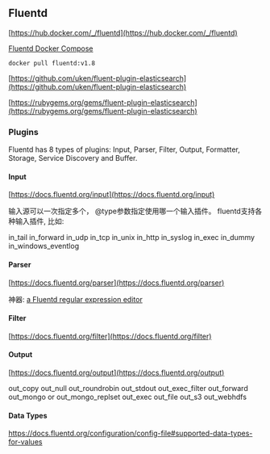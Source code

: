 ## Fluentd

[https://hub.docker.com/_/fluentd](https://hub.docker.com/_/fluentd)

[Fluentd Docker Compose](https://docs.fluentd.org/container-deployment/docker-compose)

```
docker pull fluentd:v1.8
```

[https://github.com/uken/fluent-plugin-elasticsearch](https://github.com/uken/fluent-plugin-elasticsearch)

[https://rubygems.org/gems/fluent-plugin-elasticsearch](https://rubygems.org/gems/fluent-plugin-elasticsearch)

### Plugins
Fluentd has 8 types of plugins: 
Input, Parser, Filter, Output, Formatter, Storage, Service Discovery and Buffer. 


#### Input

[https://docs.fluentd.org/input](https://docs.fluentd.org/input)

输入源可以一次指定多个， @type参数指定使用哪一个输入插件。
fluentd支持各种输入插件, 比如:

in_tail
in_forward
in_udp
in_tcp
in_unix
in_http
in_syslog
in_exec
in_dummy
in_windows_eventlog


#### Parser

[https://docs.fluentd.org/parser](https://docs.fluentd.org/parser)

神器: [a Fluentd regular expression editor](http://fluentular.herokuapp.com)


#### Filter

[https://docs.fluentd.org/filter](https://docs.fluentd.org/filter)


#### Output

[https://docs.fluentd.org/output](https://docs.fluentd.org/output)

out_copy
out_null
out_roundrobin
out_stdout
out_exec_filter
out_forward
out_mongo or out_mongo_replset
out_exec
out_file
out_s3
out_webhdfs


#### Data Types

https://docs.fluentd.org/configuration/config-file#supported-data-types-for-values

